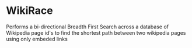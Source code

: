 # WikiRace
Performs a bi-directional Breadth First Search across a database of Wikipedia page id's to find the shortest path between two wikipedia pages using only embeded links
